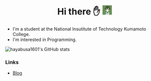 <h1 align="center">
    Hi there ✋
    <img src="https://github.com/Hayabusa1601/Hayabusa1601/blob/main/hayabusa1601.png?raw=true" height="30px" alt="Hayabusa1601">
</h1>

- I'm a student at the National Insutitute of Technology Kumamoto College.
- I'm interested in Programming.

![hayabusa1601's GitHub stats](https://github-readme-stats.vercel.app/api?username=Hayabusa1601&count_private=true&show_icons=false&theme=dracula&hide_rank=true)

### Links
- [Blog](https://hayabusa1601.github.io)
<!--
**Hayabusa1601/Hayabusa1601** is a ✨ _special_ ✨ repository because its `README.md` (this file) appears on your GitHub profile.

Here are some ideas to get you started:

- 🔭 I’m currently working on ...
- 🌱 I’m currently learning ...
- 👯 I’m looking to collaborate on ...
- 🤔 I’m looking for help with ...
- 💬 Ask me about ...
- 📫 How to reach me: ...
- 😄 Pronouns: ...
- ⚡ Fun fact: ...
-->
